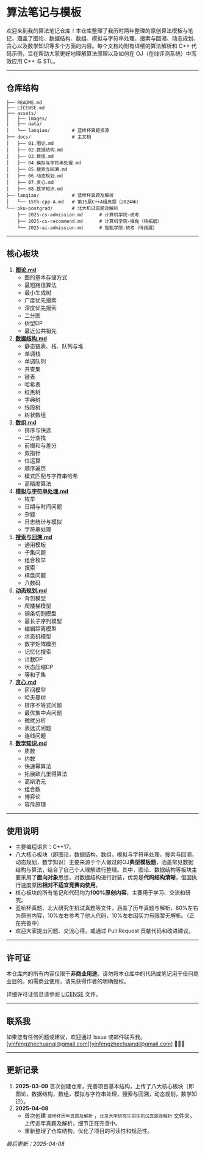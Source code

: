 # 算法笔记与模板

欢迎来到我的算法笔记仓库！本仓库整理了我历时两年整理的原创算法模板与笔记，涵盖了图论、数据结构、数组、模拟与字符串处理、搜索与回溯、动态规划、贪心以及数学知识等多个方面的内容。每个文档均附有详细的算法解析和 C++ 代码示例，旨在帮助大家更好地理解算法原理以及如何在 OJ（在线评测系统）中高效应用 C++ 与 STL。

------

## 仓库结构

```
├── README.md
├── LICENSE.md
├── assets/
│   ├── images/
│   ├── data/
│   └── lanqiao/        # 蓝桥杯真题资源
├── docs/               # 主文档
│   ├── 01.图论.md
│   ├── 02.数据结构.md
│   ├── 03.数组.md
│   ├── 04.模拟与字符串处理.md
│   ├── 05.搜索与回溯.md
│   ├── 06.动态规划.md
│   ├── 07.贪心.md
│   ├── 08.数学知识.md
├── lanqiao/            # 蓝桥杯真题及解析
│   └── 15th-cpp-A.md   # 第15届C++A组真题（2024年）
└── pku-postgrad/       # 北大机试真题及解析
    ├── 2025-cs-admission.md      # 计算机学院-统考
    ├── 2025-cs-recommend.md      # 计算机学院-推免（待拓展）
    └── 2025-ai-admission.md      # 智能学院-统考（待拓展）
```

------

## 核心板块

1. **[图论.md](./01-图论.md)**  
   - 图的基本存储方式
   - 最短路径算法
   - 最小生成树
   - 广度优先搜索
   - 深度优先搜索
   - 二分图
   - 树型DP
   - 最近公共祖先
2. **[数据结构.md](./02-数据结构.md)**  
   - 静态链表、栈、队列与堆
   - 单调栈
   - 单调队列
   - 并查集
   - 链表
   - 哈希表
   - 红黑树
   - 字典树
   - 线段树
   - 树状数组
3. **[数组.md](./03-数组.md)** 
   - 排序与快选
   - 二分查找
   - 前缀和与差分
   - 双指针
   - 位运算
   - 顺序遍历
   - 模式匹配与字符串哈希
   - 高精度算法
4. **[模拟与字符串处理.md](./04-模拟与字符串处理.md)** 
   - 枚举
   - 日期与时间问题
   - 杂题
   - 日志统计与模拟
   - 字符串处理
5. **[搜索与回溯.md](./05-搜索与回溯.md)**  
   - 通用模板
   - 子集问题
   - 组合枚举
   - 搜索
   - 棋盘问题
   - 八数码
6. **[动态规划.md](./06-动态规划.md)** 
   - 背包模型
   - 爬楼梯模型
   - 钢条切割模型
   - 最长子序列模型
   - 编辑距离模型
   - 状态机模型
   - 数字矩阵模型
   - 记忆化搜索
   - 计数DP
   - 状态压缩DP
   - 等和子集
7. **[贪心.md](./07-贪心.md)** 
   - 区间模型
   - 哈夫曼树
   - 排序不等式问题
   - 最优集中点问题
   - 微扰分析
   - 表达式问题
   - 连线问题
8. **[数学知识.md](./08-数学知识.md)**  
   - 质数
   - 约数
   - 快速幂算法
   - 拓展欧几里得算法
   - 高斯消元
   - 组合数
   - 博弈论
   - 容斥原理

------

## 使用说明

- 主要编程语言：C++17。
- 八大核心板块（即图论，数据结构，数组，模拟与字符串处理，搜索与回溯，动态规划，数学知识）主要来源于个人做过的OJ**典型模板题**，涵盖常见数据结构与算法，结合了自己个人理解进行整理。其中，图论、数据结构等板块主要采用了**面向对象**思想，对数据结构进行封装，优势是**代码结构清晰**，但因执行速度原因**相对不适宜竞赛向使用**。
- 核心板块的所有笔记和代码均为**100%原创内容**，主要用于学习、交流和研究。  
- 蓝桥杯真题、北大研究生机试真题等文件，涵盖了历年真题与解析，80%左右为原创内容，10%左右参考了他人代码，10%左右因实力有限暂无解析。（正在完善中）
- 欢迎大家提出问题、交流心得，或通过 Pull Request 贡献代码和改进建议。

------

## 许可证

本仓库内的所有内容仅限于**非商业用途**。请勿将本仓库中的代码或笔记用于任何商业目的。如需商业使用，请先获得作者的明确授权。

详细许可证信息请参阅 [LICENSE](./LICENSE.md) 文件。

------

## 联系我

如果您有任何问题或建议，欢迎通过 Issue 或邮件联系我。[yinfengzhechuanqi@gmail.com][yinfengzhechuanqi@gmail.com] 🚀🚀🚀

---

## 更新记录

1. **2025-03-09** 首次创建仓库，完善项目基本结构，上传了八大核心板块（即图论，数据结构，数组，模拟与字符串处理，搜索与回溯，动态规划，数学知识）。
2. **2025-04-08** 
   - 首次创建 `蓝桥杯历年真题及解析` ，`北京大学研究生招生机试真题及解析` 文件夹，上传近年真题及解析，细节正在完善中。
   - 重新整理了仓库结构，优化了项目的可读性和规范性。



*最后更新：2025-04-08* 